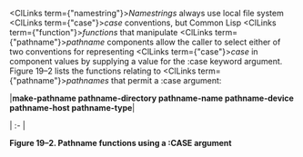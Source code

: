  



<ClLinks  term={"namestring"}><i>Namestrings</i></ClLinks> always use local file system <ClLinks  term={"case"}><i>case</i></ClLinks> conventions, but Common Lisp <ClLinks  term={"function"}><i>functions</i></ClLinks> that manipulate <ClLinks  term={"pathname"}><i>pathname</i></ClLinks> components allow the caller to select either of two conventions for representing <ClLinks  term={"case"}><i>case</i></ClLinks> in component values by supplying a value for the :case keyword argument. Figure 19–2 lists the functions relating to <ClLinks  term={"pathname"}><i>pathnames</i></ClLinks> that permit a :case argument: 



|**make-pathname pathname-directory pathname-name pathname-device pathname-host pathname-type**|

| :- |





**Figure 19–2. Pathname functions using a :CASE argument** 



